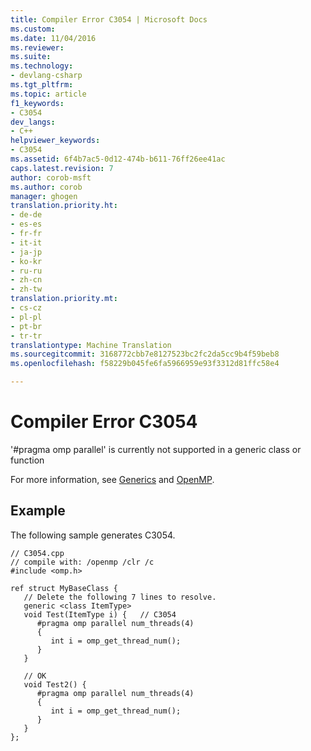 ```yaml
---
title: Compiler Error C3054 | Microsoft Docs
ms.custom: 
ms.date: 11/04/2016
ms.reviewer: 
ms.suite: 
ms.technology:
- devlang-csharp
ms.tgt_pltfrm: 
ms.topic: article
f1_keywords:
- C3054
dev_langs:
- C++
helpviewer_keywords:
- C3054
ms.assetid: 6f4b7ac5-0d12-474b-b611-76ff26ee41ac
caps.latest.revision: 7
author: corob-msft
ms.author: corob
manager: ghogen
translation.priority.ht:
- de-de
- es-es
- fr-fr
- it-it
- ja-jp
- ko-kr
- ru-ru
- zh-cn
- zh-tw
translation.priority.mt:
- cs-cz
- pl-pl
- pt-br
- tr-tr
translationtype: Machine Translation
ms.sourcegitcommit: 3168772cbb7e8127523bc2fc2da5cc9b4f59beb8
ms.openlocfilehash: f58229b045fe6fa5966959e93f3312d81ffc58e4

---
```

# <a name="compiler-error-c3054"></a>Compiler Error C3054
'#pragma omp parallel' is currently not supported in a generic class or function  
  
 For more information, see [Generics](../../windows/generics-cpp-component-extensions.md) and [OpenMP](../../parallel/openmp/openmp-in-visual-cpp.md).  
  
## <a name="example"></a>Example  
 The following sample generates C3054.  
  
```  
// C3054.cpp  
// compile with: /openmp /clr /c  
#include <omp.h>  
  
ref struct MyBaseClass {  
   // Delete the following 7 lines to resolve.  
   generic <class ItemType>  
   void Test(ItemType i) {   // C3054  
      #pragma omp parallel num_threads(4)  
      {  
         int i = omp_get_thread_num();  
      }  
   }  
  
   // OK  
   void Test2() {  
      #pragma omp parallel num_threads(4)  
      {  
         int i = omp_get_thread_num();  
      }  
   }  
};  
```


<!--HONumber=Jan17_HO4-->


